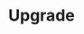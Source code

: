 ---
title: Upgrade
description: How to upgrade lakeFS Enterprise
nav_order: 205
parent: lakeFS Enterprise
---